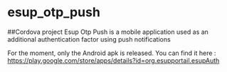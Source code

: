 # esup_otp_push

##Cordova project
Esup Otp Push is a mobile application used as an additional authentication factor using push notifications

For the moment, only the Android apk is released. You can find it here : https://play.google.com/store/apps/details?id=org.esupportail.esupAuth
